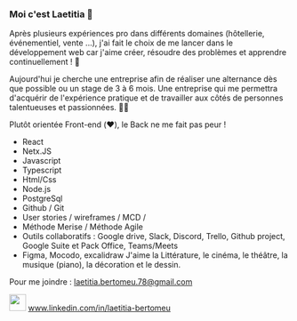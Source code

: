 
### Moi c'est Laetitia 👋

 Après plusieurs expériences pro dans différents domaines (hôtellerie, événementiel, vente ...), j'ai fait le choix de me lancer dans le développement web car j'aime créer, résoudre des problèmes et apprendre continuellement ! 🚀

  Aujourd'hui je cherche une entreprise afin de réaliser une alternance dès que possible ou un stage de 3 à 6 mois.
Une entreprise qui me permettra d'acquérir de l'expérience pratique et de travailler aux côtés de personnes talentueuses et passionnées. 👩‍💻

 Plutôt orientée Front-end (❤️), le Back ne me fait pas peur !

 - React
 - Netx.JS
 - Javascript
 - Typescript
 - Html/Css
 - Node.js
 - PostgreSql
 - Github / Git
 - User stories / wireframes / MCD /
 - Méthode Merise / Méthode Agile
 - Outils collaboratifs : Google drive, Slack, Discord, Trello, Github project, Google Suite et Pack Office, Teams/Meets
 - Figma, Mocodo, excalidraw 
 J'aime la Littérature, le cinéma, le théâtre, la musique (piano), la décoration et le dessin. 

 Pour me joindre : laetitia.bertomeu.78@gmail.com

 <img src="https://github.com/LaetitiaBertomeu/LaetitiaBertomeu/assets/133353977/10990a2f-1fb2-4278-b004-6ed0476ee165" width="30" height="30"> www.linkedin.com/in/laetitia-bertomeu












<!--
**LaetitiaBertomeu/LaetitiaBertomeu** is a ✨ _special_ ✨ repository because its `README.md` (this file) appears on your GitHub profile.

Here are some ideas to get you started:

- 🔭 I’m currently working on ...
- 🌱 I’m currently learning ...
- 👯 I’m looking to collaborate on ...
- 🤔 I’m looking for help with ...
- 💬 Ask me about ...
- 📫 How to reach me: ...
- 😄 Pronouns: ...
- ⚡ Fun fact: ...
-->
